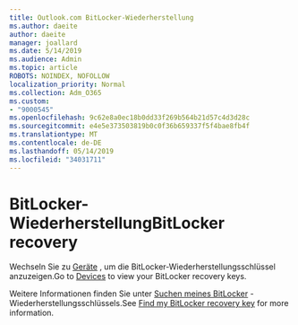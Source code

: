 ```yaml
---
title: Outlook.com BitLocker-Wiederherstellung
ms.author: daeite
author: daeite
manager: joallard
ms.date: 5/14/2019
ms.audience: Admin
ms.topic: article
ROBOTS: NOINDEX, NOFOLLOW
localization_priority: Normal
ms.collection: Adm_O365
ms.custom:
- "9000545"
ms.openlocfilehash: 9c62e8a0ec18b0dd33f269b564b21d57c4d3d28c
ms.sourcegitcommit: e4e5e373503819b0c0f36b659337f5f4bae8fb4f
ms.translationtype: MT
ms.contentlocale: de-DE
ms.lasthandoff: 05/14/2019
ms.locfileid: "34031711"
---
```

# <a name="bitlocker-recovery"></a><span data-ttu-id="e337e-102">BitLocker-Wiederherstellung</span><span class="sxs-lookup"><span data-stu-id="e337e-102">BitLocker recovery</span></span>

<span data-ttu-id="e337e-103">Wechseln Sie zu [Geräte](https://account.microsoft.com/devices/recoverykey) , um die BitLocker-Wiederherstellungsschlüssel anzuzeigen.</span><span class="sxs-lookup"><span data-stu-id="e337e-103">Go to [Devices](https://account.microsoft.com/devices/recoverykey) to view your BitLocker recovery keys.</span></span>

<span data-ttu-id="e337e-104">Weitere Informationen finden Sie unter [Suchen meines BitLocker](https://support.microsoft.com/help/4026181) -Wiederherstellungsschlüssels.</span><span class="sxs-lookup"><span data-stu-id="e337e-104">See [Find my BitLocker recovery key](https://support.microsoft.com/help/4026181) for more information.</span></span>